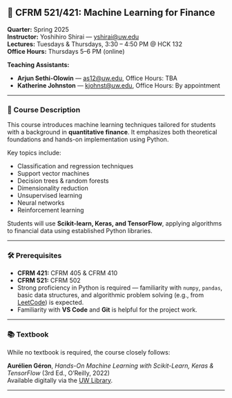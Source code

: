 ## 📘 CFRM 521/421: Machine Learning for Finance

**Quarter:** Spring 2025  
**Instructor:** Yoshihiro Shirai — [yshirai@uw.edu](mailto:yshirai@uw.edu)  
**Lectures:** Tuesdays & Thursdays, 3:30 – 4:50 PM @ HCK 132  
**Office Hours:** Thursdays 5–6 PM (online)  

**Teaching Assistants:**  
- **Arjun Sethi-Olowin** — [as12@uw.edu](mailto:as12@uw.edu), Office Hours: TBA  
- **Katherine Johnston** — [kjohnst@uw.edu](mailto:kjohnst@uw.edu), Office Hours: By appointment

---

### 📖 Course Description

This course introduces machine learning techniques tailored for students with a background in **quantitative finance**. It emphasizes both theoretical foundations and hands-on implementation using Python.

Key topics include:
- Classification and regression techniques
- Support vector machines
- Decision trees & random forests
- Dimensionality reduction
- Unsupervised learning
- Neural networks
- Reinforcement learning

Students will use **Scikit-learn, Keras, and TensorFlow**, applying algorithms to financial data using established Python libraries.

---

### 🛠️ Prerequisites

- **CFRM 421:** CFRM 405 & CFRM 410  
- **CFRM 521:** CFRM 502  
- Strong proficiency in Python is required — familiarity with `numpy`, `pandas`, basic data structures, and algorithmic problem solving (e.g., from [LeetCode](https://leetcode.com)) is expected.  
- Familiarity with **VS Code** and **Git** is helpful for the project work.

---

### 📚 Textbook

While no textbook is required, the course closely follows:

**Aurélien Géron**, *Hands-On Machine Learning with Scikit-Learn, Keras & TensorFlow* (3rd Ed., O’Reilly, 2022)  
Available digitally via the [UW Library](https://www.lib.washington.edu/).

---

